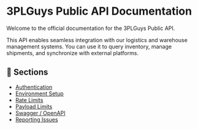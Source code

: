 # 3PLGuys Public API Documentation

Welcome to the official documentation for the 3PLGuys Public API.

This API enables seamless integration with our logistics and warehouse management systems. You can use it to query inventory, manage shipments, and synchronize with external platforms.

## 📂 Sections

- [Authentication](authentication.md)
- [Environment Setup](environments.md)
- [Rate Limits](rate-limits.md)
- [Payload Limits](payload-size.md)
- [Swagger / OpenAPI](swagger.md)
- [Reporting Issues](issues.md)
